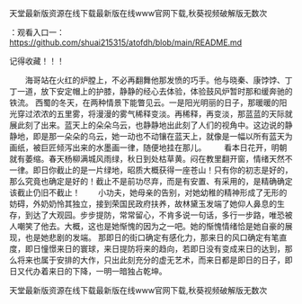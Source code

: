 天堂最新版资源在线下载最新版在线www官网下载,秋葵视频破解版无数次

：观看入口一：https://github.com/shuai215315/atofdh/blob/main/README.md


记得收藏！！！



　　海哥站在火红的炉膛上，不必再翻舞他那发愤的巧手。他与晓秦、康饽饽、丁丁一道，放下安定帽上的护膝，静静的经心去体验，体验鼓风炉暂时那和缓奔驰的铁流。
西蜀的冬天，在两种情景下能瞥见云。一是阳光明丽的日子，那暖暖的阳光穿过浓浓的五里雾，将漫漫的雾气稀释变淡。再稀释，再变淡，那蓝蓝的天际就展此刻了出来。蓝天上的朵朵乌云，也静静地出此刻了人们的视角中。这边说的静静地，即是那一朵朵的乌云，她一动也不动镶在蓝天上，就像是一幅以所有蓝天为画纸，被巨匠倾泻出来的水墨画一律，随便地挂在那儿。
　　看本日花开，明朝就有萎缩。春天杨柳满城风雨绿，秋日到处枯草黄。闷在教里翻开窗，情绪天然不一律。即日你截止的是一片绿地，昭质大概获得一座苍山！只有你的初志是好的，那么究竟也确定是好的！截止不是前功尽弃，而是有安置、有采用的，是精确确定该截止仍旧不截止！
　　小功夫，她母亲的告别，对她幼稚的精神形成了无形的妨碍，外奶奶怜其独立，接到荣国民政府扶养，故林黛玉发端了她仰人鼻息的生存，到达了大观园。步步提防，常常留心，不肯多说一句话，多行一步路，唯恐被人嘲笑了他去。大概，这也是她惭愧的因为之一吧。她的惭愧情绪恰是她自豪的展现，也是她悲剧的发端。
那即日的街口确定有感化力，那来日的风口确定有笔直度，即日憧憬来日的寰球，来日提防将来的趋向，若即日没有变成来日的达到，那么将来也属于安排的大作，只出此刻充分的虚无艺术，而来日都是即日的日子，即日又代办着来日的下降，一明一暗独占乾坤。







天堂最新版资源在线下载最新版在线www官网下载,秋葵视频破解版无数次
